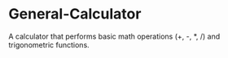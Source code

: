 # General-Calculator
A calculator that performs basic math operations (+, -, *, /) and trigonometric functions.
